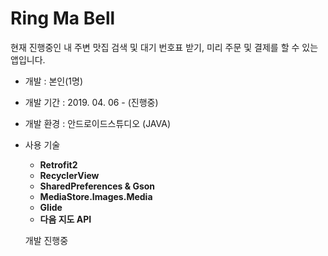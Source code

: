 # Ring Ma Bell

현재 진행중인 내 주변 맛집 검색 및 대기 번호표 받기, 미리 주문 및 결제를 할 수 있는 앱입니다. <br>

* 개발 : 본인(1명)
* 개발 기간 : 2019. 04. 06 - (진행중)
* 개발 환경 : 안드로이드스튜디오 (JAVA)
* 사용 기술

  * **Retrofit2** <br>
  * **RecyclerView** <br>
  * **SharedPreferences & Gson** <br>
  * **MediaStore.Images.Media** <br>
  * **Glide** <br>
  * **다음 지도 API** <br>
  
  개발 진행중

